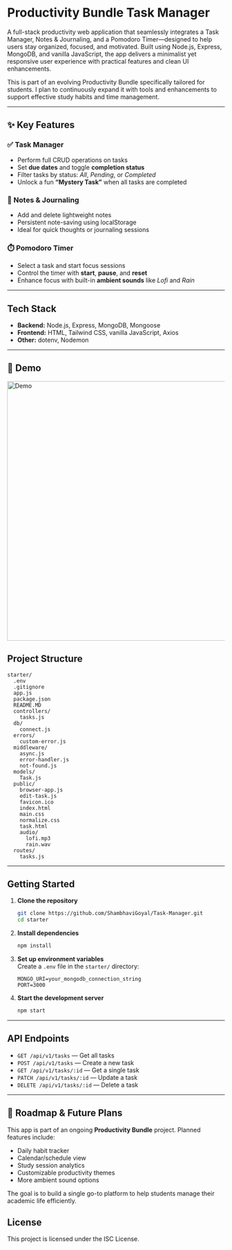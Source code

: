 # Productivity Bundle Task Manager

A full-stack productivity web application that seamlessly integrates a Task Manager, Notes & Journaling, and a Pomodoro Timer—designed to help users stay organized, focused, and motivated. Built using Node.js, Express, MongoDB, and vanilla JavaScript, the app delivers a minimalist yet responsive user experience with practical features and clean UI enhancements.

This is part of an evolving Productivity Bundle specifically tailored for students. I plan to continuously expand it with tools and enhancements to support effective study habits and time management.

---

## ✨ Key Features

### ✅ Task Manager

- Perform full CRUD operations on tasks  
- Set **due dates** and toggle **completion status**  
- Filter tasks by status: _All_, _Pending_, or _Completed_  
- Unlock a fun **“Mystery Task”** when all tasks are completed  

### 📝 Notes & Journaling

- Add and delete lightweight notes  
- Persistent note-saving using localStorage  
- Ideal for quick thoughts or journaling sessions  

### ⏱️ Pomodoro Timer

- Select a task and start focus sessions  
- Control the timer with **start**, **pause**, and **reset**  
- Enhance focus with built-in **ambient sounds** like _Lofi_ and _Rain_  

---

## Tech Stack

- **Backend:** Node.js, Express, MongoDB, Mongoose
- **Frontend:** HTML, Tailwind CSS, vanilla JavaScript, Axios
- **Other:** dotenv, Nodemon

---

## 🎥 Demo

<img src="https://i.imgur.com/QGAPprG.gif" alt="Demo" width="600"/>



## Project Structure

```
starter/
  .env
  .gitignore
  app.js
  package.json
  README.MD
  controllers/
    tasks.js
  db/
    connect.js
  errors/
    custom-error.js
  middleware/
    async.js
    error-handler.js
    not-found.js
  models/
    Task.js
  public/
    browser-app.js
    edit-task.js
    favicon.ico
    index.html
    main.css
    normalize.css
    task.html
    audio/
      lofi.mp3
      rain.wav
  routes/
    tasks.js
```

---

## Getting Started

1. **Clone the repository**
   ```sh
   git clone https://github.com/ShambhaviGoyal/Task-Manager.git
   cd starter
   ```

2. **Install dependencies**
   ```sh
   npm install
   ```

3. **Set up environment variables**  
   Create a `.env` file in the `starter/` directory:
   ```
   MONGO_URI=your_mongodb_connection_string
   PORT=3000
   ```

4. **Start the development server**
   ```sh
   npm start
   ```
---

## API Endpoints

- `GET /api/v1/tasks` — Get all tasks
- `POST /api/v1/tasks` — Create a new task
- `GET /api/v1/tasks/:id` — Get a single task
- `PATCH /api/v1/tasks/:id` — Update a task
- `DELETE /api/v1/tasks/:id` — Delete a task

---

## 📌 Roadmap & Future Plans

This app is part of an ongoing **Productivity Bundle** project. Planned features include:

- Daily habit tracker  
- Calendar/schedule view  
- Study session analytics  
- Customizable productivity themes  
- More ambient sound options  

The goal is to build a single go-to platform to help students manage their academic life efficiently.


## License

This project is licensed under the ISC License.
